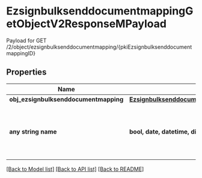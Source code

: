 # EzsignbulksenddocumentmappingGetObjectV2ResponseMPayload

Payload for GET /2/object/ezsignbulksenddocumentmapping/{pkiEzsignbulksenddocumentmappingID}

## Properties
Name | Type | Description | Notes
------------ | ------------- | ------------- | -------------
**obj_ezsignbulksenddocumentmapping** | [**EzsignbulksenddocumentmappingResponseCompound**](EzsignbulksenddocumentmappingResponseCompound.md) |  | 
**any string name** | **bool, date, datetime, dict, float, int, list, str, none_type** | any string name can be used but the value must be the correct type | [optional]

[[Back to Model list]](../README.md#documentation-for-models) [[Back to API list]](../README.md#documentation-for-api-endpoints) [[Back to README]](../README.md)


